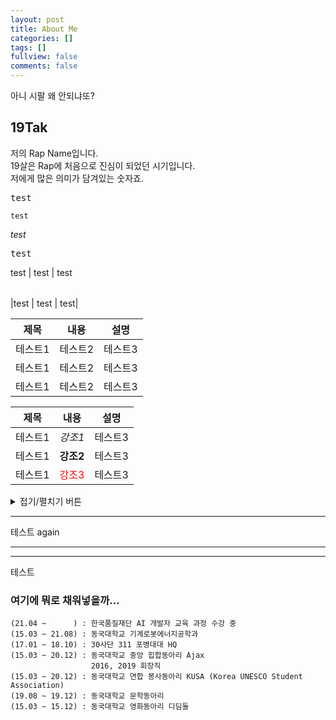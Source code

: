 ```yaml
---
layout: post
title: About Me
categories: []
tags: []
fullview: false
comments: false
---
```


아니 시팔 왜 안되냐또?



## 19Tak
저의 Rap Name입니다.   
19살은 Rap에 처음으로 진심이 되었던 시기입니다.   
저에게 많은 의미가 담겨있는 숫자죠.   

<kbd>test</kbd>

<code>test</code>

<var>test</var>

<samp>test</samp>

<table class="table">test | test | test</table>

|test | test | test|

|제목|내용|설명|
|------|---|---|
|테스트1|테스트2|테스트3|
|테스트1|테스트2|테스트3|
|테스트1|테스트2|테스트3|

|제목|내용|설명|
|---|---|---|
|테스트1|*강조1*|테스트3|
|테스트1|**강조2**|테스트3|
|테스트1|<span style="color:red">강조3</span>|테스트3|

<details>
<summary>접기/펼치기 버튼</summary>
<div markdown="1">

|제목|내용|
|--|--|
|1|1|
|2|10|

</div>
</details>

---



테스트 again

---

---
테스트
   
### 여기에 뭐로 채워넣을까...
```
(21.04 ~      ) : 한국품질재단 AI 개발자 교육 과정 수강 중
(15.03 ~ 21.08) : 동국대학교 기계로봇에너지공학과
(17.01 ~ 18.10) : 30사단 311 포병대대 HQ
(15.03 ~ 20.12) : 동국대학교 중앙 힙합동아리 Ajax
                  2016, 2019 회장직
(15.03 ~ 20.12) : 동국대학교 연합 봉사동아리 KUSA (Korea UNESCO Student Association)
(19.08 ~ 19.12) : 동국대학교 문학동아리 
(15.03 ~ 15.12) : 동국대학교 영화동아리 디딤돌 
```
